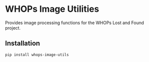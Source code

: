 # WHOPs Image Utilities

Provides image processing functions for the WHOPs Lost and Found project.

## Installation

```bash
pip install whops-image-utils